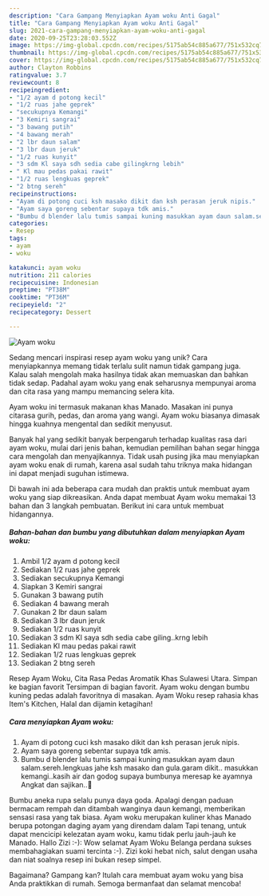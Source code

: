 ```yaml
---
description: "Cara Gampang Menyiapkan Ayam woku Anti Gagal"
title: "Cara Gampang Menyiapkan Ayam woku Anti Gagal"
slug: 2021-cara-gampang-menyiapkan-ayam-woku-anti-gagal
date: 2020-09-25T23:28:03.552Z
image: https://img-global.cpcdn.com/recipes/5175ab54c885a677/751x532cq70/ayam-woku-foto-resep-utama.jpg
thumbnail: https://img-global.cpcdn.com/recipes/5175ab54c885a677/751x532cq70/ayam-woku-foto-resep-utama.jpg
cover: https://img-global.cpcdn.com/recipes/5175ab54c885a677/751x532cq70/ayam-woku-foto-resep-utama.jpg
author: Clayton Robbins
ratingvalue: 3.7
reviewcount: 8
recipeingredient:
- "1/2 ayam d potong kecil"
- "1/2 ruas jahe geprek"
- "secukupnya Kemangi"
- "3 Kemiri sangrai"
- "3 bawang putih"
- "4 bawang merah"
- "2 lbr daun salam"
- "3 lbr daun jeruk"
- "1/2 ruas kunyit"
- "3 sdm Kl saya sdh sedia cabe gilingkrng lebih"
- " Kl mau pedas pakai rawit"
- "1/2 ruas lengkuas geprek"
- "2 btng sereh"
recipeinstructions:
- "Ayam di potong cuci ksh masako dikit dan ksh perasan jeruk nipis."
- "Ayam saya goreng sebentar supaya tdk amis."
- "Bumbu d blender lalu tumis sampai kuning masukkan ayam daun salam.sereh.lengkuas jahe ksh masako dan gula.garam dikit.. masukkan kemangi..kasih air dan godog supaya bumbunya meresap ke ayamnya Angkat dan sajikan..🙏"
categories:
- Resep
tags:
- ayam
- woku

katakunci: ayam woku 
nutrition: 211 calories
recipecuisine: Indonesian
preptime: "PT38M"
cooktime: "PT36M"
recipeyield: "2"
recipecategory: Dessert

---
```



![Ayam woku](https://img-global.cpcdn.com/recipes/5175ab54c885a677/751x532cq70/ayam-woku-foto-resep-utama.jpg)

Sedang mencari inspirasi resep ayam woku yang unik? Cara menyiapkannya memang tidak terlalu sulit namun tidak gampang juga. Kalau salah mengolah maka hasilnya tidak akan memuaskan dan bahkan tidak sedap. Padahal ayam woku yang enak seharusnya mempunyai aroma dan cita rasa yang mampu memancing selera kita.

Ayam woku ini termasuk makanan khas Manado. Masakan ini punya citarasa gurih, pedas, dan aroma yang wangi. Ayam woku biasanya dimasak hingga kuahnya mengental dan sedikit menyusut.

Banyak hal yang sedikit banyak berpengaruh terhadap kualitas rasa dari ayam woku, mulai dari jenis bahan, kemudian pemilihan bahan segar hingga cara mengolah dan menyajikannya. Tidak usah pusing jika mau menyiapkan ayam woku enak di rumah, karena asal sudah tahu triknya maka hidangan ini dapat menjadi suguhan istimewa.


Di bawah ini ada beberapa cara mudah dan praktis untuk membuat ayam woku yang siap dikreasikan. Anda dapat membuat Ayam woku memakai 13 bahan dan 3 langkah pembuatan. Berikut ini cara untuk membuat hidangannya.

<!--inarticleads1-->

##### Bahan-bahan dan bumbu yang dibutuhkan dalam menyiapkan Ayam woku:

1. Ambil 1/2 ayam d potong kecil
1. Sediakan 1/2 ruas jahe geprek
1. Sediakan secukupnya Kemangi
1. Siapkan 3 Kemiri sangrai
1. Gunakan 3 bawang putih
1. Sediakan 4 bawang merah
1. Gunakan 2 lbr daun salam
1. Sediakan 3 lbr daun jeruk
1. Sediakan 1/2 ruas kunyit
1. Sediakan 3 sdm Kl saya sdh sedia cabe giling..krng lebih
1. Sediakan  Kl mau pedas pakai rawit
1. Sediakan 1/2 ruas lengkuas geprek
1. Sediakan 2 btng sereh


Resep Ayam Woku, Cita Rasa Pedas Aromatik Khas Sulawesi Utara. Simpan ke bagian favorit Tersimpan di bagian favorit. Ayam woku dengan bumbu kuning pedas adalah favoritnya di masakan. Ayam Woku resep rahasia khas Item&#39;s Kitchen, Halal dan dijamin ketagihan! 

<!--inarticleads2-->

##### Cara menyiapkan Ayam woku:

1. Ayam di potong cuci ksh masako dikit dan ksh perasan jeruk nipis.
1. Ayam saya goreng sebentar supaya tdk amis.
1. Bumbu d blender lalu tumis sampai kuning masukkan ayam daun salam.sereh.lengkuas jahe ksh masako dan gula.garam dikit.. masukkan kemangi..kasih air dan godog supaya bumbunya meresap ke ayamnya Angkat dan sajikan..🙏


Bumbu aneka rupa selalu punya daya goda. Apalagi dengan paduan bermacam rempah dan ditambah wanginya daun kemangi, memberikan sensasi rasa yang tak biasa. Ayam woku merupakan kuliner khas Manado berupa potongan daging ayam yang direndam dalam Tapi tenang, untuk dapat mencicipi kelezatan ayam woku, kamu tidak perlu jauh-jauh ke Manado. Hallo Zizi :-): Wow selamat Ayam Woku Belanga perdana sukses membahagiakan suami tercinta :-). Zizi koki hebat nich, salut dengan usaha dan niat soalnya resep ini bukan resep simpel. 

Bagaimana? Gampang kan? Itulah cara membuat ayam woku yang bisa Anda praktikkan di rumah. Semoga bermanfaat dan selamat mencoba!
